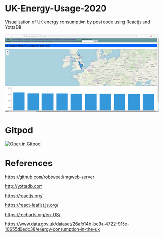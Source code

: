 # UK-Energy-Usage-2020

Visualisation of UK energy consumption by post code using Reactjs and YottaDB

![Alt text](UKenergy.JPG?raw=true "view")

# Gitpod

[![Open in Gitpod](https://gitpod.io/button/open-in-gitpod.svg)](https://gitpod.io/#https://github.com/RamSailopal/UK-Energy-Usage-2020)


# References

https://github.com/robtweed/mgweb-server

http://yottadb.com

https://reactjs.org/

https://react-leaflet.js.org/

https://recharts.org/en-US/

https://www.data.gov.uk/dataset/26afb14b-be9a-4722-916e-10655d0edc38/energy-consumption-in-the-uk
